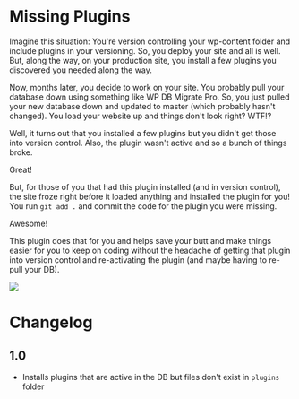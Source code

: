 # Missing Plugins

Imagine this situation: You're version controlling your wp-content folder
and include plugins in your versioning. So, you deploy your site and all is well.
But, along the way, on your production site, you install a few plugins you discovered
you needed along the way.

Now, months later, you decide to work on your
site. You probably pull your database down using something like WP DB Migrate Pro.
So, you just pulled your new database down and updated to master (which probably hasn't changed).
You load your website up and things don't look right? WTF!?

Well, it turns out that you installed a few plugins but you didn't get those into
version control. Also, the plugin wasn't active and so a bunch of things broke.

Great!

But, for those of you that had this plugin installed (and in version control),
the site froze right before it loaded anything and installed the plugin for you!
You run `git add .` and commit the code for the plugin you were missing.

Awesome!

This plugin does that for you and helps save your butt and make things easier for
you to keep on coding without the headache of getting that plugin into version
control and re-activating the plugin (and maybe having to re-pull your DB).

![](http://g.recordit.co/vT5Kadw0Bv.gif)

# Changelog

## 1.0

- Installs plugins that are active in the DB but files don't exist in `plugins` folder

